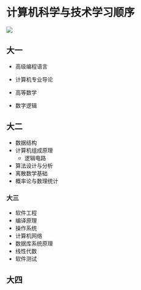 

# 计算机科学与技术学习顺序

![](https://pic3.zhimg.com/v2-de0122f452ff9bd73147775bc7733442_r.jpg)

## 大一

- 高级编程语言

- 计算机专业导论

- 高等数学
- 数字逻辑

## 大二

- 数据结构
- 计算机组成原理
  - 逻辑电路
- 算法设计与分析
- 离散数学基础
- 概率论与数理统计

### 大三

- 软件工程
- 编译原理
- 操作系统
- 计算机网络
- 数据库系统原理
- 线性代数
- 软件测试

## 大四

